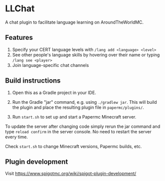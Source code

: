 # LLChat

A chat plugin to facilitate language learning on AroundTheWorldMC.

## Features

1. Specify your CERT language levels with `/lang add <language> <level>`
2. See other people's language skills by hovering over their name or typing `/lang see <player>`
3. Join language-specific chat channels

## Build instructions

1. Open this as a Gradle project in your IDE.

2. Run the Gradle "jar" command, e.g. using `./gradlew jar`. This will build the plugin and place the resulting plugin
   file in `papermc/plugins/`.

3. Run `start.sh` to set up and start a Papermc Minecraft server.

To update the server after changing code simply rerun the jar command and type `reload confirm` in the server console.
No need to restart the server every time.

Check `start.sh` to change Minecraft versions, Papermc builds, etc.

## Plugin development

Visit https://www.spigotmc.org/wiki/spigot-plugin-development/
